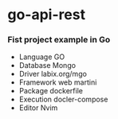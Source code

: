# go-api-rest

### Fist project example in Go 

- Language GO
- Database Mongo
- Driver labix.org/mgo
- Framework web martini
- Package dockerfile
- Execution docler-compose
- Editor Nvim
